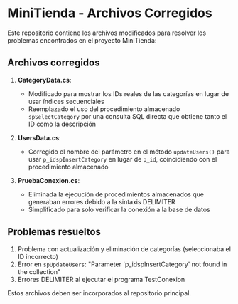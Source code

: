 # MiniTienda - Archivos Corregidos

Este repositorio contiene los archivos modificados para resolver los problemas encontrados en el proyecto MiniTienda:

## Archivos corregidos

1. **CategoryData.cs**:
   - Modificado para mostrar los IDs reales de las categorías en lugar de usar índices secuenciales
   - Reemplazado el uso del procedimiento almacenado `spSelectCategory` por una consulta SQL directa que obtiene tanto el ID como la descripción

2. **UsersData.cs**:
   - Corregido el nombre del parámetro en el método `updateUsers()` para usar `p_idspInsertCategory` en lugar de `p_id`, coincidiendo con el procedimiento almacenado

3. **PruebaConexion.cs**:
   - Eliminada la ejecución de procedimientos almacenados que generaban errores debido a la sintaxis DELIMITER
   - Simplificado para solo verificar la conexión a la base de datos

## Problemas resueltos

1. Problema con actualización y eliminación de categorías (seleccionaba el ID incorrecto)
2. Error en `spUpdateUsers`: "Parameter 'p_idspInsertCategory' not found in the collection"
3. Errores DELIMITER al ejecutar el programa TestConexion

Estos archivos deben ser incorporados al repositorio principal.
